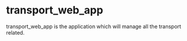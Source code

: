 # transport_web_app
transport_web_app is the application which will manage all the transport related.
